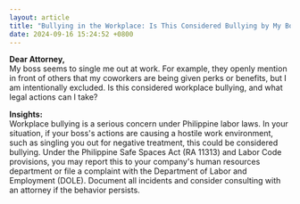 ```yaml
---
layout: article
title: "Bullying in the Workplace: Is This Considered Bullying by My Boss?"
date: 2024-09-16 15:24:52 +0800
---
```


<p><strong>Dear Attorney,</strong><br>My boss seems to single me out at work. For example, they openly mention in front of others that my coworkers are being given perks or benefits, but I am intentionally excluded. Is this considered workplace bullying, and what legal actions can I take?</p><p><strong>Insights:</strong><br>Workplace bullying is a serious concern under Philippine labor laws. In your situation, if your boss's actions are causing a hostile work environment, such as singling you out for negative treatment, this could be considered bullying. Under the Philippine Safe Spaces Act (RA 11313) and Labor Code provisions, you may report this to your company's human resources department or file a complaint with the Department of Labor and Employment (DOLE). Document all incidents and consider consulting with an attorney if the behavior persists.</p>